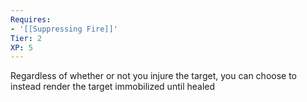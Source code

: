 ```yaml
---
Requires:
- '[[Suppressing Fire]]'
Tier: 2
XP: 5
---
```


Regardless of whether or not you injure the target, you can choose to instead render the target immobilized until healed